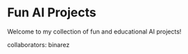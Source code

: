 # Fun AI Projects

Welcome to my collection of fun and educational AI projects!

collaborators:
binarez
